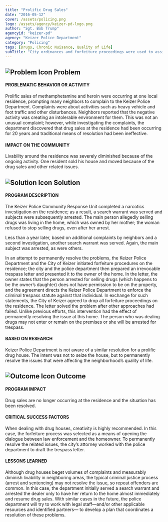 ```yaml
---
title: "Prolific Drug Sales"
date: "2016-05-12"
cover: /assets/policing.png
logo: /assets/agency/keizer-pd-logo.png
author: "Sgt. Bob Trump"
agencyid: "keizer-pd"
agency: "Keizer Police Department"
category: "Policing"
tags: [Drugs, Chronic Nuisance, Quality of Life]
subTitle: "City ordinances and forfeiture proceedings were used to assist with the permanent cessation of ongoing drug sales from a home."
---
```


## ![Problem Icon](https://github.com/google/material-design-icons/raw/master/alert/1x_web/ic_error_outline_black_48dp.png "Problem") Problem

#### PROBLEMATIC BEHAVIOR OR ACTIVITY

Prolific sales of methamphetamine and heroin were occurring at one local residence, prompting many neighbors to complain to the Keizer Police Department. Complaints were about activities such as heavy vehicle and foot traffic and other disturbances. Neighbors reported that the negative activity was creating an intolerable environment for them. This was not an unusual complaint; however, while investigating the complaints, the department discovered that drug sales at the residence had been occurring for 20 years and traditional means of resolution had been ineffective.

#### IMPACT ON THE COMMUNITY

Livability around the residence was severely diminished because of the ongoing activity. One resident sold his house and moved because of the drug sales and other related issues.

## ![Solution Icon](https://github.com/google/material-design-icons/raw/master/action/1x_web/ic_lightbulb_outline_black_48dp.png "Solution") Solution

#### PROGRAM DESCRIPTION

The Keizer Police Community Response Unit completed a narcotics investigation on the residence; as a result, a search warrant was served and subjects were subsequently arrested. The main person allegedly selling drugs was living in the home, which was owned by her mother; the woman refused to stop selling drugs, even after her arrest.

Less than a year later, based on additional complaints by neighbors and a second investigation, another search warrant was served. Again, the main subject was arrested, as were others.

In an attempt to permanently resolve the problems, the Keizer Police Department and the City of Keizer initiated forfeiture procedures on the residence; the city and the police department then prepared an irrevocable trespass letter and presented it to the owner of the home. In the letter, the owner states that the person arrested for selling drugs (which happens to be the owner’s daughter) does not have permission to be on the property, and the agreement directs the Keizer Police Department to enforce the criminal trespass statute against that individual. In exchange for such statements, the City of Keizer agreed to drop all forfeiture proceedings on the residence. The letter solved the problem after other approaches had failed. Unlike previous efforts, this intervention had the effect of permanently resolving the issue at this home. The person who was dealing drugs may not enter or remain on the premises or she will be arrested for trespass.

#### BASED ON RESEARCH

Keizer Police Department is not aware of a similar resolution for a prolific drug house. The intent was not to seize the house, but to permanently resolve the issues that were affecting the neighborhood’s quality of life.

## ![Outcome Icon](https://github.com/google/material-design-icons/raw/master/action/1x_web/ic_view_list_black_48dp.png "Outcome") Outcome

#### PROGRAM IMPACT

Drug sales are no longer occurring at the residence and the situation has been resolved.

#### CRITICAL SUCCESS FACTORS

When dealing with drug houses, creativity is highly recommended. In this case, the forfeiture process was selected as a means of opening the dialogue between law enforcement and the homeowner. To permanently resolve the related issues, the city’s attorney worked with the police department to draft the trespass letter.

#### LESSONS LEARNED

Although drug houses beget volumes of complaints and measurably diminish livability in neighboring areas, the typical criminal justice process (arrest and sentencing) may not resolve the issue, so repeat offenders are common. In this case, the department initially served a search warrant and arrested the dealer only to have her return to the home almost immediately and resume drug sales. With similar cases in the future, the police department will try to work with legal staff—and/or other applicable resources and identified partners— to develop a plan that coordinates a resolution of these problems.
